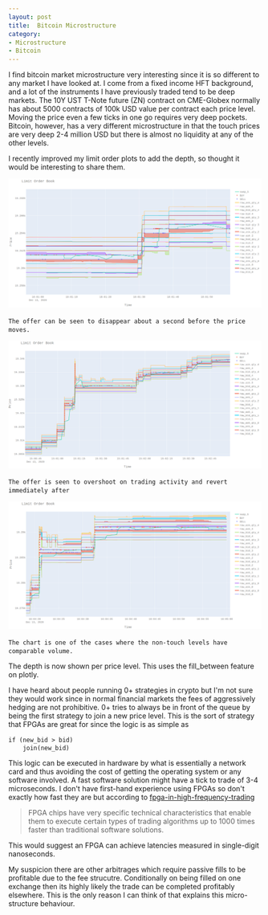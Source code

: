 ```yaml
---
layout: post
title:  Bitcoin Microstructure
category:
- Microstructure
- Bitcoin
---
```


I find bitcoin market microstructure very interesting since it is so different to any market I have looked at.
I come from a fixed income HFT background, and a lot of the instruments I have previously traded tend to be deep markets.
The 10Y UST T-Note future (ZN) contract on CME-Globex normally has about 5000 contracts of 100k USD value per contract each price level.
Moving the price even a few ticks in one go requires very deep pockets.
Bitcoin, however, has a very different microstructure in that the touch prices are very deep 2-4 million USD but there is almost no liquidity
at any of the other levels.

I recently improved my limit order plots to add the depth, so thought it would be interesting to share them.

![lob1](/assets/2020-12-14/lob-plot-1.png)

`The offer can be seen to disappear about a second before the price moves.`

![lob2](/assets/2020-12-14/lob-plot-2.png)

`The offer is seen to overshoot on trading activity and revert immediately after`

![lob3](/assets/2020-12-14/lob-plot-3.png)

`The chart is one of the cases where the non-touch levels have comparable volume.`

The depth is now shown per price level. This uses the fill_between feature on plotly.

I have heard about people running 0+ strategies in crypto but I'm not sure they would work since in normal financial markets
the fees of aggressively hedging are not prohibitive. 0+ tries to always be in front of the queue by being the first strategy
to join a new price level. This is the sort of strategy that FPGAs are great for since the logic is as simple as

~~~
if (new_bid > bid)
    join(new_bid)
~~~

This logic can be executed in hardware by what is essentially a network card and thus avoiding the cost of getting the
operating system or any software involved. A fast software solution might have a tick to trade of 3-4 microseconds.
I don't have first-hand experience using FPGAs so don't exactly how fast they are but according to [fpga-in-high-frequency-trading](https://www.velvetech.com/blog/fpga-in-high-frequency-trading/)

> FPGA chips have very specific technical characteristics that enable them to execute certain types of trading algorithms up to 1000 times faster than traditional software solutions.

This would suggest an FPGA can achieve latencies measured in single-digit nanoseconds.

My suspicion there are other arbitrages which require passive fills to be profitable due to the fee strucutre.
Conditionally on being filled on one exchange then its highly likely the trade can be completed profitably elsewhere.
This is the only reason I can think of that explains this micro-structure behaviour.
